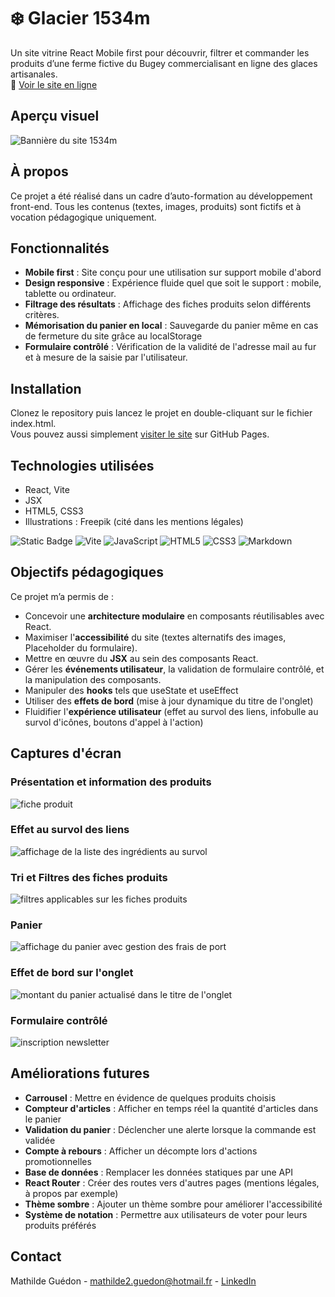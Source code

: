 # ❄️ Glacier 1534m

Un site vitrine React Mobile first pour découvrir, filtrer et commander les produits d’une ferme fictive du Bugey commercialisant en ligne des glaces artisanales.  
🔗 <a href="https://MathildeGuedon.github.io/glacier1534m" target="_blank" rel="noopener noreferrer">Voir le site en ligne</a>

## Aperçu visuel

<img src="captures_ecran/banniere_1534m.jpg" alt="Bannière du site 1534m" title="Bannière du site">

## À propos

Ce projet a été réalisé dans un cadre d’auto-formation au développement front-end. Tous les contenus (textes, images, produits) sont fictifs et à vocation pédagogique uniquement.

## Fonctionnalités

- **Mobile first** : Site conçu pour une utilisation sur support mobile d'abord
- **Design responsive** : Expérience fluide quel que soit le support : mobile, tablette ou ordinateur.
- **Filtrage des résultats** : Affichage des fiches produits selon différents critères.
- **Mémorisation du panier en local** : Sauvegarde du panier même en cas de fermeture du site grâce au localStorage
- **Formulaire contrôlé** : Vérification de la validité de l'adresse mail au fur et à mesure de la saisie par l'utilisateur.

## Installation

Clonez le repository puis lancez le projet en double-cliquant sur le fichier index.html.  
Vous pouvez aussi simplement <a href="https://MathildeGuedon.github.io/glacier1534m" target="_blank" rel="noopener noreferrer">visiter le site</a> sur GitHub Pages.

## Technologies utilisées
- React, Vite
- JSX
- HTML5, CSS3
- Illustrations : Freepik (cité dans les mentions légales)

![Static Badge](https://img.shields.io/badge/React-%2361DAFB?style=plastic&logo=react&logoColor=black)
![Vite](https://img.shields.io/badge/Vite-%23646CFF?style=plastic&logo=vite&color=black)
![JavaScript](https://img.shields.io/badge/JavaScript-F7DF1E?style=plastic&logo=javascript&logoColor=black)
![HTML5](https://img.shields.io/badge/HTML5-E34F26?style=plastic&logo=html5&logoColor=white)
![CSS3](https://img.shields.io/badge/CSS3-663399?style=plastic&logo=css&logoColor=white)
![Markdown](https://img.shields.io/badge/Markdown-000000?style=plastic&logo=markdown)

## Objectifs pédagogiques

Ce projet m’a permis de :
- Concevoir une **architecture modulaire** en composants réutilisables avec React.
- Maximiser l'**accessibilité** du site (textes alternatifs des images, Placeholder du formulaire).
- Mettre en œuvre du **JSX** au sein des composants React.
- Gérer les **événements utilisateur**, la validation de formulaire contrôlé, et la manipulation des composants.
- Manipuler des **hooks** tels que useState et useEffect
- Utiliser des **effets de bord** (mise à jour dynamique du titre de l'onglet)
- Fluidifier l'**expérience utilisateur** (effet au survol des liens, infobulle au survol d'icônes, boutons d'appel à l'action)

## Captures d'écran

### Présentation et information des produits
<img src="captures_ecran/presentation_fiche_produit.jpg" alt="fiche produit" title="affichage des produits avec indication des soldes, ruptures de stock, et prix" max-height="300">

### Effet au survol des liens
<img src="captures_ecran/infobulle_survol_liste_ingredients.jpg" alt="affichage de la liste des ingrédients au survol" title="Amélioration de l'UX avec l'affichage d'informations supplémentaires au survol des icônes" max-height="300">

### Tri et Filtres des fiches produits
<img src="captures_ecran/filtres_et_tri_resultats.jpg" alt="filtres applicables sur les fiches produits" title="Tri par ordre alphabétique ou en fonction des prix, filtres par menu déroulant, curseur ou cases à cocher" max-height="300">

### Panier
<img src="captures_ecran/panier_vue_mobile.jpg" alt="affichage du panier avec gestion des frais de port" title="gestion des frais de port" max-height="300">

### Effet de bord sur l'onglet
<img src="captures_ecran/favicon_effet_de_bord_titre_onglet.jpg" alt="montant du panier actualisé dans le titre de l'onglet" title="titre de l'onglet actualisé avec le montant du panier" max-height="300">

### Formulaire contrôlé
<img src="captures_ecran/formulaire_controle_inscription_newsletter.jpg" alt="inscription newsletter" title="saisie impossible de certains caractères" max-height="300">

## Améliorations futures
- **Carrousel** : Mettre en évidence de quelques produits choisis 
- **Compteur d'articles** : Afficher en temps réel la quantité d'articles dans le panier
- **Validation du panier** : Déclencher une alerte lorsque la commande est validée
- **Compte à rebours** : Afficher un décompte lors d'actions promotionnelles
- **Base de données** : Remplacer les données statiques par une API
- **React Router** : Créer des routes vers d'autres pages (mentions légales, à propos par exemple)
- **Thème sombre** : Ajouter un thème sombre pour améliorer l'accessibilité
- **Système de notation** : Permettre aux utilisateurs de voter pour leurs produits préférés

## Contact

Mathilde Guédon - mathilde2.guedon@hotmail.fr - 
<a href="https://www.linkedin.com/in/mathilde-guédon-a08a08369" target="_blank" rel="noopener noreferrer">LinkedIn</a>

